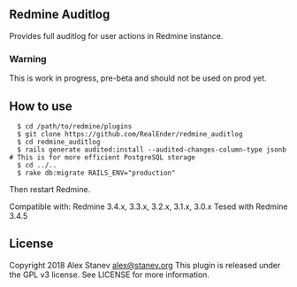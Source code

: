 Redmine Auditlog
-------

Provides full auditlog for user actions in Redmine instance.

### Warning

This is work in progress, pre-beta and should not be used on prod yet.


How to use
-------
```
  $ cd /path/to/redmine/plugins
  $ git clone https://github.com/RealEnder/redmine_auditlog
  $ cd redmine_auditlog
  $ rails generate audited:install --audited-changes-column-type jsonb # This is for more efficient PostgreSQL storage
  $ cd ../..
  $ rake db:migrate RAILS_ENV="production"
```
Then restart Redmine.

Compatible with:	Redmine 3.4.x, 3.3.x, 3.2.x, 3.1.x, 3.0.x
Tesed with Redmine 3.4.5

License
-------
Copyright 2018 Alex Stanev <alex@stanev.org>
This plugin is released under the GPL v3 license. See
LICENSE for more information.
